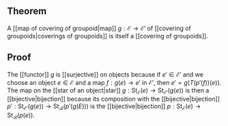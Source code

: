 ## Theorem
A [[map of covering of groupoid|map]] $g:\mathcal E\to \mathcal E'$ of [[covering of groupoids|coverings of groupoids]]  is itself a [[covering of groupoids]].
## Proof
The [[functor]] $g$ is [[surjective]] on objects because if $e'\in \mathcal E'$ and we choose an object $e\in \mathcal E$ and a map $f:g(e)\to e'$ in $\mathcal E'$, then $e' = g(T(p'(f))(e))$. The map on the [[star of an object|star]] $g:\text{St}_{\mathcal E}(e) \to \text{St}_{\mathcal E'}(g(e))$ is then a [[bijective|bijection]] because its composition with the [[bijective|bijection]] $p':\text{St}_{\mathcal E'}(g(e)) \to \text{St}_{\mathcal B}(p'(g(E)))$ is the [[bijective|bijection]] $p:\text{St}_\mathcal E(e) \to \text{St}_\mathcal B(p(e)).$